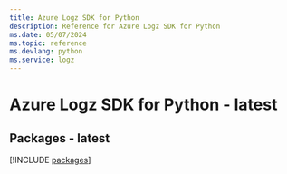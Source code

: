 ```yaml
---
title: Azure Logz SDK for Python
description: Reference for Azure Logz SDK for Python
ms.date: 05/07/2024
ms.topic: reference
ms.devlang: python
ms.service: logz
---
```

# Azure Logz SDK for Python - latest
## Packages - latest
[!INCLUDE [packages](logz-index.md)]